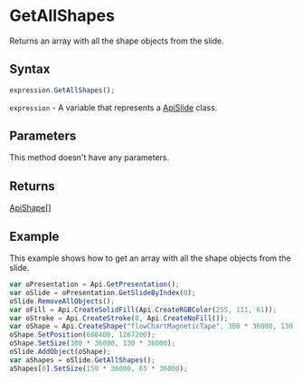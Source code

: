 # GetAllShapes

Returns an array with all the shape objects from the slide.

## Syntax

```javascript
expression.GetAllShapes();
```

`expression` - A variable that represents a [ApiSlide](../ApiSlide.md) class.

## Parameters

This method doesn't have any parameters.

## Returns

[ApiShape[]](../../ApiShape/ApiShape.md)

## Example

This example shows how to get an array with all the shape objects from the slide.

```javascript editor-pptx
var oPresentation = Api.GetPresentation();
var oSlide = oPresentation.GetSlideByIndex(0);
oSlide.RemoveAllObjects();
var oFill = Api.CreateSolidFill(Api.CreateRGBColor(255, 111, 61));
var oStroke = Api.CreateStroke(0, Api.CreateNoFill());
var oShape = Api.CreateShape("flowChartMagneticTape", 300 * 36000, 130 * 36000, oFill, oStroke);
oShape.SetPosition(608400, 1267200);
oShape.SetSize(300 * 36000, 130 * 36000);
oSlide.AddObject(oShape);
var aShapes = oSlide.GetAllShapes();
aShapes[0].SetSize(150 * 36000, 65 * 36000);
```
